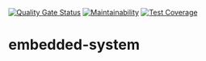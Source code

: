 [![Quality Gate Status](https://sonarcloud.io/api/project_badges/measure?project=Projeto-ECOmposteira_embedded-system&metric=alert_status)](https://sonarcloud.io/dashboard?id=Projeto-ECOmposteira_embedded-system)
[![Maintainability](https://api.codeclimate.com/v1/badges/3f1dc044c3d0714f59d5/maintainability)](https://codeclimate.com/github/Projeto-ECOmposteira/embedded-system/maintainability)
[![Test Coverage](https://api.codeclimate.com/v1/badges/3f1dc044c3d0714f59d5/test_coverage)](https://codeclimate.com/github/Projeto-ECOmposteira/embedded-system/test_coverage)

# embedded-system
